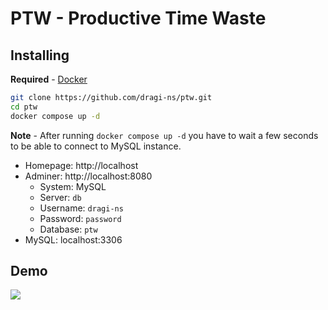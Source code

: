 # PTW - Productive Time Waste

## Installing

**Required** - [Docker](https://www.docker.com/)

```bash
git clone https://github.com/dragi-ns/ptw.git
cd ptw
docker compose up -d
```

**Note** - After running `docker compose up -d` you have to wait a few seconds to be able to connect to MySQL instance.

- Homepage: http://localhost
- Adminer: http://localhost:8080
  - System: MySQL
  - Server: `db`
  - Username: `dragi-ns`
  - Password: `password`
  - Database: `ptw`
- MySQL: localhost:3306

## Demo

![](./demo/demo.gif)
